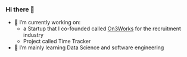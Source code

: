 ### Hi there 👋

- 🔭 I’m currently working on:
  - a Startup that I co-founded called [On3Works](https://www.on3works.com/) for the recruitment industry
  - Project called Time Tracker
- 🌱 I’m mainly learning Data Science and software engineering 

<!--
**BubbaTam/BubbaTam** is a ✨ _special_ ✨ repository because its `README.md` (this file) appears on your GitHub profile.

Here are some ideas to get you started:

- 🔭 I’m currently working on ...
- 🌱 I’m currently learning ...
- 👯 I’m looking to collaborate on ...
- 🤔 I’m looking for help with ...
- 💬 Ask me about ...
- 📫 How to reach me: ...
- 😄 Pronouns: ...
- ⚡ Fun fact: ...
-->
